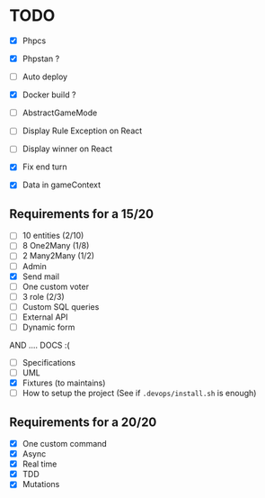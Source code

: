 # TODO

- [X] Phpcs
- [X] Phpstan ?
- [ ] Auto deploy
- [X] Docker build ?

- [ ] AbstractGameMode

- [ ] Display Rule Exception on React
- [ ] Display winner on React
- [X] Fix end turn
- [X] Data in gameContext


## Requirements for a 15/20

- [ ] 10 entities (2/10)
- [ ] 8 One2Many (1/8)
- [ ] 2 Many2Many (1/2)
- [ ] Admin
- [X] Send mail
- [ ] One custom voter
- [ ] 3 role (2/3)
- [ ] Custom SQL queries
- [ ] External API
- [ ] Dynamic form

AND .... DOCS :(

- [ ] Specifications
- [ ] UML
- [X] Fixtures (to maintains)
- [ ] How to setup the project (See if `.devops/install.sh` is enough)

## Requirements for a 20/20

- [X] One custom command
- [X] Async
- [X] Real time
- [X] TDD
- [X] Mutations
